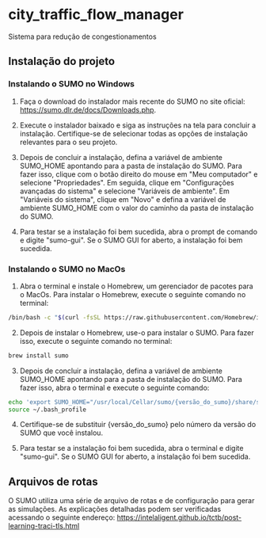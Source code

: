 # city_traffic_flow_manager
Sistema para redução de congestionamentos

## Instalação do projeto

### Instalando o SUMO no Windows
1. Faça o download do instalador mais recente do SUMO no site oficial: https://sumo.dlr.de/docs/Downloads.php.

2. Execute o instalador baixado e siga as instruções na tela para concluir a instalação. Certifique-se de selecionar todas as opções de instalação relevantes para o seu projeto.

3. Depois de concluir a instalação, defina a variável de ambiente SUMO_HOME apontando para a pasta de instalação do SUMO. Para fazer isso, clique com o botão direito do mouse em "Meu computador" e selecione "Propriedades". Em seguida, clique em "Configurações avançadas do sistema" e selecione "Variáveis de ambiente". Em "Variáveis do sistema", clique em "Novo" e defina a variável de ambiente SUMO_HOME com o valor do caminho da pasta de instalação do SUMO.

4. Para testar se a instalação foi bem sucedida, abra o prompt de comando e digite "sumo-gui". Se o SUMO GUI for aberto, a instalação foi bem sucedida.

### Instalando o SUMO no MacOs
1. Abra o terminal e instale o Homebrew, um gerenciador de pacotes para o MacOs. Para instalar o Homebrew, execute o seguinte comando no terminal:

```Bash
/bin/bash -c "$(curl -fsSL https://raw.githubusercontent.com/Homebrew/install/HEAD/install.sh)"
```
2. Depois de instalar o Homebrew, use-o para instalar o SUMO. Para fazer isso, execute o seguinte comando no terminal:

```Bash
brew install sumo
```
3. Depois de concluir a instalação, defina a variável de ambiente SUMO_HOME apontando para a pasta de instalação do SUMO. Para fazer isso, abra o terminal e execute o seguinte comando:
```Bash
echo 'export SUMO_HOME="/usr/local/Cellar/sumo/{versão_do_sumo}/share/sumo"' >> ~/.bash_profile
source ~/.bash_profile
```
4. Certifique-se de substituir {versão_do_sumo} pelo número da versão do SUMO que você instalou.

5. Para testar se a instalação foi bem sucedida, abra o terminal e digite "sumo-gui". Se o SUMO GUI for aberto, a instalação foi bem sucedida.

## Arquivos de rotas

O SUMO utiliza uma série de arquivo de rotas e de configuração para gerar as simulações. As explicações detalhadas podem ser verificadas acessando o seguinte endereço:
https://intelaligent.github.io/tctb/post-learning-traci-tls.html

